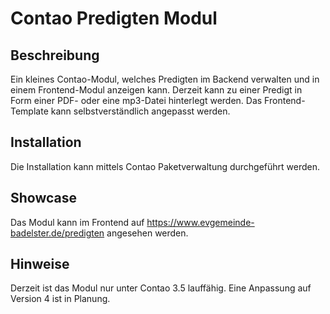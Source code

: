 # Contao Predigten Modul
## Beschreibung

Ein kleines Contao-Modul, welches Predigten im Backend verwalten und in einem Frontend-Modul anzeigen kann.
Derzeit kann zu einer Predigt in Form einer PDF- oder eine mp3-Datei hinterlegt werden. Das Frontend-Template kann selbstverständlich angepasst werden.

## Installation

Die Installation kann mittels Contao Paketverwaltung durchgeführt werden.

## Showcase

Das Modul kann im Frontend auf https://www.evgemeinde-badelster.de/predigten angesehen werden.

## Hinweise

Derzeit ist das Modul nur unter Contao 3.5 lauffähig. Eine Anpassung auf Version 4 ist in Planung.
